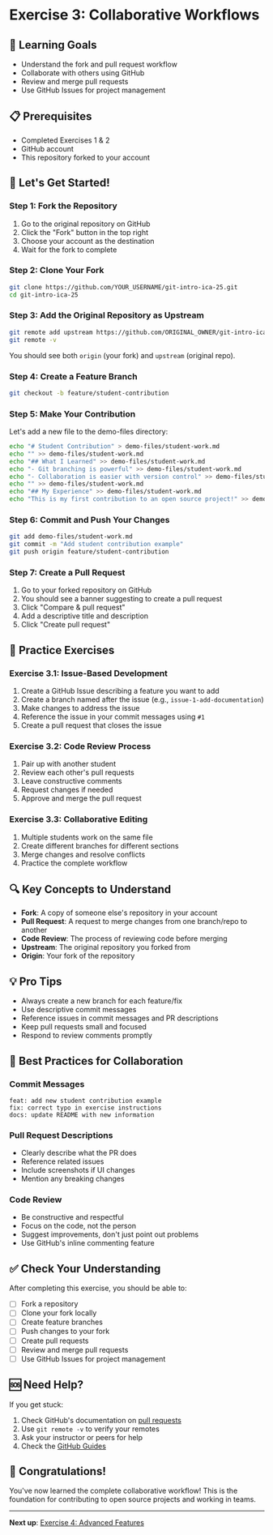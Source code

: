 # Exercise 3: Collaborative Workflows

## 🎯 Learning Goals
- Understand the fork and pull request workflow
- Collaborate with others using GitHub
- Review and merge pull requests
- Use GitHub Issues for project management

## 📋 Prerequisites
- Completed Exercises 1 & 2
- GitHub account
- This repository forked to your account

## 🚀 Let's Get Started!

### Step 1: Fork the Repository

1. Go to the original repository on GitHub
2. Click the "Fork" button in the top right
3. Choose your account as the destination
4. Wait for the fork to complete

### Step 2: Clone Your Fork

```bash
git clone https://github.com/YOUR_USERNAME/git-intro-ica-25.git
cd git-intro-ica-25
```

### Step 3: Add the Original Repository as Upstream

```bash
git remote add upstream https://github.com/ORIGINAL_OWNER/git-intro-ica-25.git
git remote -v
```

You should see both `origin` (your fork) and `upstream` (original repo).

### Step 4: Create a Feature Branch

```bash
git checkout -b feature/student-contribution
```

### Step 5: Make Your Contribution

Let's add a new file to the demo-files directory:

```bash
echo "# Student Contribution" > demo-files/student-work.md
echo "" >> demo-files/student-work.md
echo "## What I Learned" >> demo-files/student-work.md
echo "- Git branching is powerful" >> demo-files/student-work.md
echo "- Collaboration is easier with version control" >> demo-files/student-work.md
echo "" >> demo-files/student-work.md
echo "## My Experience" >> demo-files/student-work.md
echo "This is my first contribution to an open source project!" >> demo-files/student-work.md
```

### Step 6: Commit and Push Your Changes

```bash
git add demo-files/student-work.md
git commit -m "Add student contribution example"
git push origin feature/student-contribution
```

### Step 7: Create a Pull Request

1. Go to your forked repository on GitHub
2. You should see a banner suggesting to create a pull request
3. Click "Compare & pull request"
4. Add a descriptive title and description
5. Click "Create pull request"

## 🎯 Practice Exercises

### Exercise 3.1: Issue-Based Development
1. Create a GitHub Issue describing a feature you want to add
2. Create a branch named after the issue (e.g., `issue-1-add-documentation`)
3. Make changes to address the issue
4. Reference the issue in your commit messages using `#1`
5. Create a pull request that closes the issue

### Exercise 3.2: Code Review Process
1. Pair up with another student
2. Review each other's pull requests
3. Leave constructive comments
4. Request changes if needed
5. Approve and merge the pull request

### Exercise 3.3: Collaborative Editing
1. Multiple students work on the same file
2. Create different branches for different sections
3. Merge changes and resolve conflicts
4. Practice the complete workflow

## 🔍 Key Concepts to Understand

- **Fork**: A copy of someone else's repository in your account
- **Pull Request**: A request to merge changes from one branch/repo to another
- **Code Review**: The process of reviewing code before merging
- **Upstream**: The original repository you forked from
- **Origin**: Your fork of the repository

## 💡 Pro Tips

- Always create a new branch for each feature/fix
- Use descriptive commit messages
- Reference issues in commit messages and PR descriptions
- Keep pull requests small and focused
- Respond to review comments promptly

## 🚨 Best Practices for Collaboration

### Commit Messages
```
feat: add new student contribution example
fix: correct typo in exercise instructions
docs: update README with new information
```

### Pull Request Descriptions
- Clearly describe what the PR does
- Reference related issues
- Include screenshots if UI changes
- Mention any breaking changes

### Code Review
- Be constructive and respectful
- Focus on the code, not the person
- Suggest improvements, don't just point out problems
- Use GitHub's inline commenting feature

## ✅ Check Your Understanding

After completing this exercise, you should be able to:
- [ ] Fork a repository
- [ ] Clone your fork locally
- [ ] Create feature branches
- [ ] Push changes to your fork
- [ ] Create pull requests
- [ ] Review and merge pull requests
- [ ] Use GitHub Issues for project management

## 🆘 Need Help?

If you get stuck:
1. Check GitHub's documentation on [pull requests](https://docs.github.com/en/pull-requests)
2. Use `git remote -v` to verify your remotes
3. Ask your instructor or peers for help
4. Check the [GitHub Guides](https://guides.github.com/)

## 🎉 Congratulations!

You've now learned the complete collaborative workflow! This is the foundation for contributing to open source projects and working in teams.

---

**Next up**: [Exercise 4: Advanced Features](../exercises/04-advanced-features.md) 